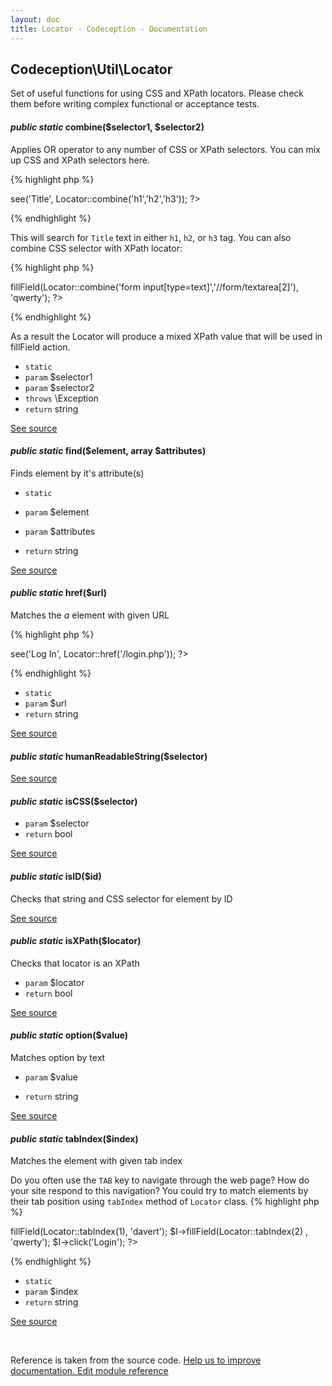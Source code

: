 ```yaml
---
layout: doc
title: Locator - Codeception - Documentation
---
```



## Codeception\Util\Locator



Set of useful functions for using CSS and XPath locators.
Please check them before writing complex functional or acceptance tests.



#### *public static* combine($selector1, $selector2) 

Applies OR operator to any number of CSS or XPath selectors.
You can mix up CSS and XPath selectors here.

{% highlight php %}

<?php
use \Codeception\Util\Locator;

$I->see('Title', Locator::combine('h1','h2','h3'));
?>

{% endhighlight %}

This will search for `Title` text in either `h1`, `h2`, or `h3` tag. You can also combine CSS selector with XPath locator:

{% highlight php %}

<?php
use \Codeception\Util\Locator;

$I->fillField(Locator::combine('form input[type=text]','//form/textarea[2]'), 'qwerty');
?>

{% endhighlight %}

As a result the Locator will produce a mixed XPath value that will be used in fillField action.

 * `static` 
 * `param` $selector1
 * `param` $selector2
 * `throws`  \Exception
 * `return`  string

[See source](https://github.com/Codeception/Codeception/blob/2.1/src/Codeception/Util/Locator.php#L45)

#### *public static* find($element, array $attributes) 

Finds element by it's attribute(s)

 * `static` 

 * `param` $element
 * `param` $attributes

 * `return`  string

[See source](https://github.com/Codeception/Codeception/blob/2.1/src/Codeception/Util/Locator.php#L136)

#### *public static* href($url) 

Matches the *a* element with given URL

{% highlight php %}

<?php
use \Codeception\Util\Locator;

$I->see('Log In', Locator::href('/login.php'));
?>

{% endhighlight %}

 * `static` 
 * `param` $url
 * `return`  string

[See source](https://github.com/Codeception/Codeception/blob/2.1/src/Codeception/Util/Locator.php#L72)

#### *public static* humanReadableString($selector) 

[See source](https://github.com/Codeception/Codeception/blob/2.1/src/Codeception/Util/Locator.php#L185)

#### *public static* isCSS($selector) 

 * `param` $selector
 * `return`  bool

[See source](https://github.com/Codeception/Codeception/blob/2.1/src/Codeception/Util/Locator.php#L153)

#### *public static* isID($id) 

Checks that string and CSS selector for element by ID


[See source](https://github.com/Codeception/Codeception/blob/2.1/src/Codeception/Util/Locator.php#L180)

#### *public static* isXPath($locator) 

Checks that locator is an XPath

 * `param` $locator
 * `return`  bool

[See source](https://github.com/Codeception/Codeception/blob/2.1/src/Codeception/Util/Locator.php#L169)

#### *public static* option($value) 

Matches option by text

 * `param` $value

 * `return`  string

[See source](https://github.com/Codeception/Codeception/blob/2.1/src/Codeception/Util/Locator.php#L108)

#### *public static* tabIndex($index) 

Matches the element with given tab index

Do you often use the `TAB` key to navigate through the web page? How do your site respond to this navigation?
You could try to match elements by their tab position using `tabIndex` method of `Locator` class.
{% highlight php %}

<?php
use \Codeception\Util\Locator;

$I->fillField(Locator::tabIndex(1), 'davert');
$I->fillField(Locator::tabIndex(2) , 'qwerty');
$I->click('Login');
?>

{% endhighlight %}

 * `static` 
 * `param` $index
 * `return`  string

[See source](https://github.com/Codeception/Codeception/blob/2.1/src/Codeception/Util/Locator.php#L96)

<p>&nbsp;</p><div class="alert alert-warning">Reference is taken from the source code. <a href="https://github.com/Codeception/Codeception/blob/2.1/src/Codeception/Util/Locator.php">Help us to improve documentation. Edit module reference</a></div>
